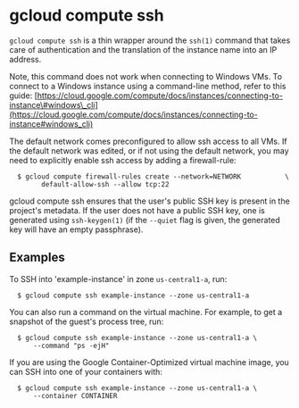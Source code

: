 # gcloud compute ssh

 `gcloud compute ssh` is a thin wrapper around the `ssh(1)` command that takes care of authentication and the translation of the instance name into an IP address.

Note, this command does not work when connecting to Windows VMs. To connect to a Windows instance using a command-line method, refer to this guide: [https://cloud.google.com/compute/docs/instances/connecting-to-instance\#windows\_cli](https://cloud.google.com/compute/docs/instances/connecting-to-instance#windows_cli)

The default network comes preconfigured to allow ssh access to all VMs. If the default network was edited, or if not using the default network, you may need to explicitly enable ssh access by adding a firewall-rule:

```text
  $ gcloud compute firewall-rules create --network=NETWORK           \
        default-allow-ssh --allow tcp:22
```

gcloud compute ssh ensures that the user's public SSH key is present in the project's metadata. If the user does not have a public SSH key, one is generated using `ssh-keygen(1)` \(if the `--quiet` flag is given, the generated key will have an empty passphrase\).

## Examples

 To SSH into 'example-instance' in zone `us-central1-a`, run:

```text
  $ gcloud compute ssh example-instance --zone us-central1-a
```

You can also run a command on the virtual machine. For example, to get a snapshot of the guest's process tree, run:

```text
  $ gcloud compute ssh example-instance --zone us-central1-a \
      --command "ps -ejH"
```

If you are using the Google Container-Optimized virtual machine image, you can SSH into one of your containers with:

```text
  $ gcloud compute ssh example-instance --zone us-central1-a \
      --container CONTAINER
```

